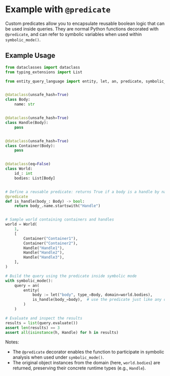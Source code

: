 # Example with `@predicate`

Custom predicates allow you to encapsulate reusable boolean logic that can be used inside queries. 
They are normal Python functions decorated with `@predicate`, and can refer to symbolic variables when used within `symbolic_mode()`.

## Example Usage

```python
from dataclasses import dataclass
from typing_extensions import List

from entity_query_language import entity, let, an, predicate, symbolic_mode


@dataclass(unsafe_hash=True)
class Body:
    name: str


@dataclass(unsafe_hash=True)
class Handle(Body):
    pass


@dataclass(unsafe_hash=True)
class Container(Body):
    pass


@dataclass(eq=False)
class World:
    id_: int
    bodies: List[Body]


# Define a reusable predicate: returns True if a body is a handle by name convention
@predicate
def is_handle(body_: Body) -> bool:
    return body_.name.startswith("Handle")


# Sample world containing containers and handles
world = World(
    1,
    [
        Container("Container1"),
        Container("Container2"),
        Handle("Handle1"),
        Handle("Handle2"),
        Handle("Handle3"),
    ],
)

# Build the query using the predicate inside symbolic mode
with symbolic_mode():
    query = an(
        entity(
            body := let("body", type_=Body, domain=world.bodies),
            is_handle(body_=body),  # use the predicate just like any other condition
        )
    )

# Evaluate and inspect the results
results = list(query.evaluate())
assert len(results) == 3
assert all(isinstance(h, Handle) for h in results)
```

Notes:
- The `@predicate` decorator enables the function to participate in symbolic analysis when used under `symbolic_mode()`.
- The original object instances from the domain (here, `world.bodies`) are returned, preserving their concrete runtime types (e.g., `Handle`).
